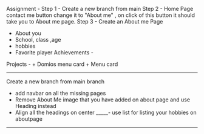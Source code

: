 Assignment -
Step 1 -
Create a new branch from main 
Step 2 -
Home Page contact me button change it to "About me" , on click of this button it should take you to About me page.
Step 3 -
Create an About me Page
 + About you 
 + School, class ,age 
 + hobbies
 + Favorite player 
 Achievements -

Projects - 
    + Domios menu card
    + Menu card 
___________________________________________________________________
Create a new branch from main branch
- add navbar on all the missing pages
- ⁠Remove About Me image that you have added on about page and use Heading instead
- ⁠Align all the headings on center
_____- ⁠use list for listing your hobbies on aboutpage
_________________________________________                       
